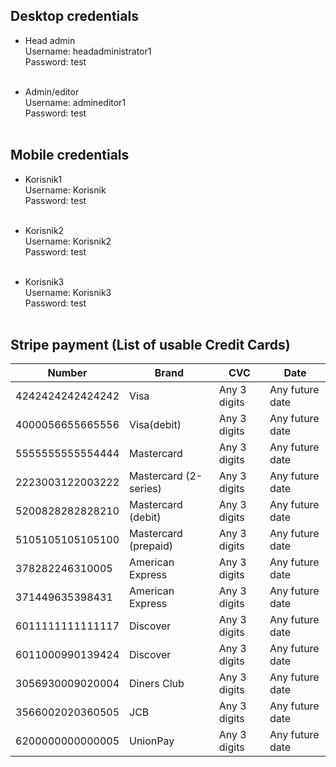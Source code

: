  ## Desktop credentials

- Head admin <br/>
Username: headadministrator1 <br/>
Password: test <br/><br/>

- Admin/editor <br/>
Username: admineditor1<br/>
Password: test<br/><br/>

## Mobile credentials

- Korisnik1 <br/>
Username: Korisnik<br/>
Password: test<br/><br/>

- Korisnik2 <br/>
Username: Korisnik2<br/>
Password: test<br/><br/>

- Korisnik3 <br/>
Username: Korisnik3<br/>
Password: test<br/><br/>

## Stripe payment (List of usable Credit Cards) <br/>

 | Number | Brand | CVC | Date |
 | --- | --- | --- | --- |
 | 4242424242424242 | Visa | Any 3 digits | Any future date |
 | 4000056655665556 | Visa(debit) | Any 3 digits | Any future date |
 | 5555555555554444 | Mastercard | Any 3 digits | Any future date |
 | 2223003122003222 | Mastercard (2-series) | Any 3 digits | Any future date |
 | 5200828282828210 | Mastercard (debit) | Any 3 digits | Any future date |
 | 5105105105105100 | Mastercard (prepaid) | Any 3 digits | Any future date |
 | 378282246310005 | American Express | Any 3 digits | Any future date |
 | 371449635398431 | American Express | Any 3 digits | Any future date |
 | 6011111111111117 | Discover | Any 3 digits | Any future date |
 | 6011000990139424 | Discover | Any 3 digits | Any future date |
 | 3056930009020004 | Diners Club | Any 3 digits | Any future date |
 | 3566002020360505 | JCB | Any 3 digits | Any future date |
 | 6200000000000005 | UnionPay | Any 3 digits | Any future date |
